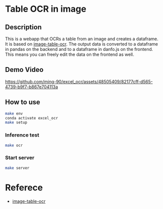 # Table OCR in image

## Description
This is a webapp that OCRs a table from an image and creates a dataframe.
It is based on [image-table-ocr](https://github.com/eihli/image-table-ocr).
The output data is converted to a dataframe in pandas on the backend and to a dataframe in danfo.js on the frontend. This means you can freely edit the data on the frontend as well.


## Demo Video

https://github.com/ming-90/excel_ocr/assets/48505409/82177cff-d565-4739-b9f7-b867e704113a


## How to use
```bash
make env
conda activate excel_ocr
make setup
```
### Inference test
```bash
make ocr
```
### Start server
```bash
make server
```

# Referece
- [image-table-ocr](https://github.com/eihli/image-table-ocr)